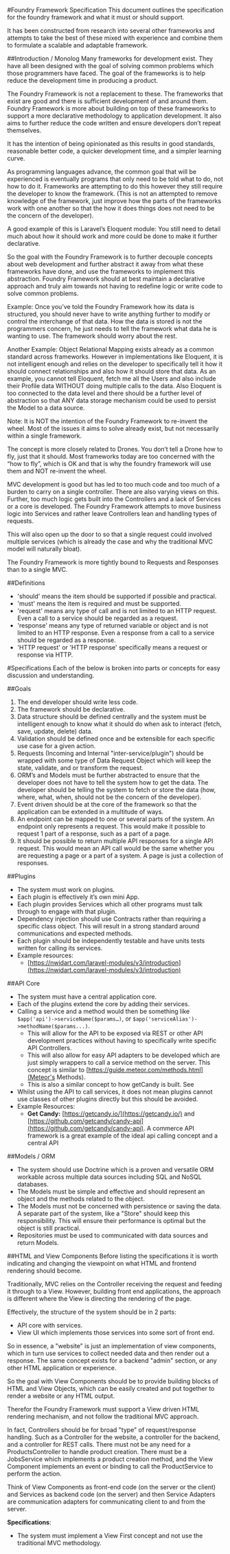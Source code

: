 #Foundry Framework Specification
This document outlines the specification for the foundry framework and what it must or should support.

It has been constructed from research into several other frameworks and attempts to take the best of these mixed with experience and combine them to formulate a scalable and adaptable framework.

##Introduction / Monolog
Many frameworks for development exist. They have all been designed with the goal of solving common problems which those programmers have faced. The goal of the frameworks is to help reduce the development time in producing a product.

The Foundry Framework is not a replacement to these. The frameworks that exist are good and there is sufficient development of and around them. Foundry Framework is more about building on top of these frameworks to support a more declarative methodology to application development. It also aims to further reduce the code written and ensure developers don’t repeat themselves.

It has the intention of being opinionated as this results in good standards, reasonable better code, a quicker development time, and a simpler learning curve.  

As programming languages advance, the common goal that will be experienced is eventually programs that only need to be told what to do, not how to do it. Frameworks are attempting to do this however they still require the developer to know the framework. (This is not an attempted to remove knowledge of the framework, just improve how the parts of the frameworks work with one another so that the how it does things does not need to be the concern of the developer).

A good example of this is Laravel’s Eloquent module: You still need to detail much about how it should work and more could be done to make it further declarative.

So the goal with the Foundry Framework is to further decouple concepts about web development and further abstract it away from what these frameworks have done, and use the frameworks to implement this abstraction. Foundry Framework should at best maintain a declarative approach and truly aim towards not having to redefine logic or write code to solve common problems.
 
Example: Once you’ve told the Foundry Framework how its data is structured, you should never have to write anything further to modify or control the interchange of that data. How the data is stored is not the programmers concern, he just needs to tell the framework what data he is wanting to use. The framework should worry about the rest.

Another Example: Object Relational Mapping exists already as a common standard across frameworks. However in implementations like Eloquent, it is not intelligent enough and relies on the developer to specifically tell it how it should connect relationships and also how it should store that data. As an example, you cannot tell Eloquent, fetch me all the Users and also include their Profile data WITHOUT doing multiple calls to the data. Also Eloquent is too connected to the data level and there should be a further level of abstraction so that ANY data storage mechanism could be used to persist the Model to a data source.

Note: It is NOT the intention of the Foundry Framework to re-invent the wheel. Most of the issues it aims to solve already exist, but not necessarily within a single framework.

The concept is more closely related to Drones. You don’t tell a Drone how to fly, just that it should. Most frameworks today are too concerned with the “how to fly”, which is OK and that is why the foundry framework will use them and NOT re-invent the wheel.

MVC development is good but has led to too much code and too much of a burden to carry on a single controller. There are also varying views on this. Further, too much logic gets built into the Controllers and a lack of Services or a core is developed. The Foundry Framework attempts to move business logic into Services and rather leave Controllers lean and handling types of requests. 

This will also open up the door to so that a single request could involved multiple services (which is already the case and why the traditional MVC model will naturally bloat).

The Foundry Framework is more tightly bound to Requests and Responses than to a single MVC.

##Definitions
 - 'should' means the item should be supported if possible and practical.
 - 'must' means the item is required and must be supported.
 - 'request' means any type of call and is not limited to an HTTP request. Even a call to a service should be regarded as a request.
 - 'response' means any type of returned variable or object and is not limited to an HTTP response. Even a response from a call to a service should be regarded as a response.
 - 'HTTP request' or 'HTTP response' specifically means a request or response via HTTP.

#Specifications
Each of the below is broken into parts or concepts for easy discussion and understanding.

##Goals
1.	The end developer should write less code.
1.	The framework should be declarative.
1.	Data structure should be defined centrally and the system must be intelligent enough to know what it should do when ask to interact (fetch, save, update, delete) data.
1.	Validation should be defined once and be extensible for each specific use case for a given action.
1.	Requests (Incoming and Internal "inter-service/plugin") should be wrapped with some type of Data Request Object which will keep the state, validate, and or transform the request.
1.	ORM’s and Models must be further abstracted to ensure that the developer does not have to tell the system how to get the data. The developer should be telling the system to fetch or store the data (how, where, what, when, should not be the concern of the developer).
1.	Event driven should be at the core of the framework so that the application can be extended in a multitude of ways.
1.	An endpoint can be mapped to one or several parts of the system. An endpoint only represents a request. This would make it possible to request 1 part of a response, such as a part of a page.
1.	It should be possible to return multiple API responses for a single API request. This would mean an API call would be the same whether you are requesting a page or a part of a system. A page is just a collection of responses.

##Plugins
 - The system must work on plugins. 
 - Each plugin is effectively it’s own mini App.
 - Each plugin provides Services which all other programs must talk through to engage with that plugin.
 - Dependency injection should use Contracts rather than requiring a specific class object. This will result in a strong standard around communications and expected methods.
 - Each plugin should be independently testable and have units tests written for calling its services. 
 - Example resources:
    - [https://nwidart.com/laravel-modules/v3/introduction](https://nwidart.com/laravel-modules/v3/introduction)

##API Core
 - The system must have a central application core.
 - Each of the plugins extend the core by adding their services.
 - Calling a service and a method would then be something like `$app('api')->serviceName($params…)`, or `$app('serviceAlias')->methodName($params...)`. 
    - This will allow for the API to be exposed via REST or other API development practices without having to specifically write specific API Controllers.
    - This will also allow for easy API adapters to be developed which are just simply wrappers to call a service method on the server. This concept is similar to [https://guide.meteor.com/methods.html](Meteor's Methods).
    - This is also a similar concept to how getCandy is built. See 
 - Whilst using the API to call services, it does not mean plugins cannot use classes of other plugins directly but this should be avoided. 
 - Example Resources:
    - **Get Candy:** [https://getcandy.io/](https://getcandy.io/) and [https://github.com/getcandy/candy-api](https://github.com/getcandy/candy-api). A commerce API framework is a great example of the ideal api calling concept and a central API 

##Models / ORM
 - The system should use Doctrine which is a proven and versatile ORM workable across multiple data sources including SQL and NoSQL databases.
 - The Models must be simple and effective and should represent an object and the methods related to the object.
 - The Models must not be concerned with persistence or saving the data. A separate part of the system, like a "Store" should keep this responsibility. This will ensure their performance is optimal but the object is still practical.
 - Repositories must be used to communicated with data sources and return Models. 

##HTML and View Components
Before listing the specifications it is worth indicating and changing the viewpoint on what HTML and frontend rendering should become.

Traditionally, MVC relies on the Controller receiving the request and feeding it through to a View. However, building front end applications, the approach is different where the View is directing the rendering of the page.

Effectively, the structure of the system should be in 2 parts:
 - API core with services.
 - View UI which implements those services into some sort of front end.
 
So in essence, a "website" is just an implementation of view components, which in turn use services to collect needed data and then render out a response. The same concept exists for a backend "admin" section, or any other HTML application or experience.

So the goal with View Components should be to provide building blocks of HTML and View Objects, which can be easily created and put together to render a website or any HTML output.

Therefor the Foundry Framework must support a View driven HTML rendering mechanism, and not follow the traditional MVC approach.

In fact, Controllers should be for broad "type" of request/response handling. Such as a Controller for the website, a controller for the backend, and a controller for REST calls. There must not be any need for a ProductsController to handle product creation. There must be a JobsService which implements a product creation method, and the View Component implements an event or binding to call the ProductService to perform the action.

Think of View Components as front-end code (on the server or the client) and Services as backend code (on the server) and then Service Adapters are communication adapters for communicating client to and from the server. 

**Specifications**:
 - The system must implement a View First concept and not use the traditional MVC methodology.


